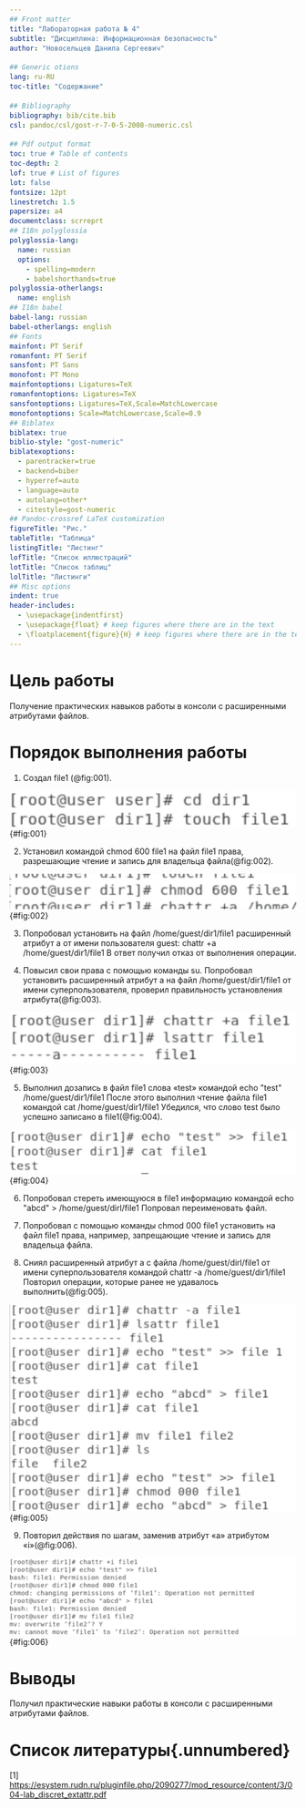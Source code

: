 ```yaml
---
## Front matter
title: "Лабораторная работа № 4"
subtitle: "Дисциплина: Информационная безопасность"
author: "Новосельцев Данила Сергеевич"

## Generic otions
lang: ru-RU
toc-title: "Содержание"

## Bibliography
bibliography: bib/cite.bib
csl: pandoc/csl/gost-r-7-0-5-2008-numeric.csl

## Pdf output format
toc: true # Table of contents
toc-depth: 2
lof: true # List of figures
lot: false
fontsize: 12pt
linestretch: 1.5
papersize: a4
documentclass: scrreprt
## I18n polyglossia
polyglossia-lang:
  name: russian
  options:
	- spelling=modern
	- babelshorthands=true
polyglossia-otherlangs:
  name: english
## I18n babel
babel-lang: russian
babel-otherlangs: english
## Fonts
mainfont: PT Serif
romanfont: PT Serif
sansfont: PT Sans
monofont: PT Mono
mainfontoptions: Ligatures=TeX
romanfontoptions: Ligatures=TeX
sansfontoptions: Ligatures=TeX,Scale=MatchLowercase
monofontoptions: Scale=MatchLowercase,Scale=0.9
## Biblatex
biblatex: true
biblio-style: "gost-numeric"
biblatexoptions:
  - parentracker=true
  - backend=biber
  - hyperref=auto
  - language=auto
  - autolang=other*
  - citestyle=gost-numeric
## Pandoc-crossref LaTeX customization
figureTitle: "Рис."
tableTitle: "Таблица"
listingTitle: "Листинг"
lofTitle: "Список иллюстраций"
lotTitle: "Список таблиц"
lolTitle: "Листинги"
## Misc options
indent: true
header-includes:
  - \usepackage{indentfirst}
  - \usepackage{float} # keep figures where there are in the text
  - \floatplacement{figure}{H} # keep figures where there are in the text
---
```


# Цель работы

Получение практических навыков работы в консоли с расширенными атрибутами файлов.

# Порядок выполнения работы

1. Создал file1 (@fig:001).

![Создание file1](./image/img1.png){#fig:001}

2. Установил командой
chmod 600 file1
на файл file1 права, разрешающие чтение и запись для владельца файла(@fig:002).

![Установка прав на file1](./image/img2.png){#fig:002}

3. Попробовал установить на файл /home/guest/dir1/file1 расширенный атрибут a от имени пользователя guest:
chattr +a /home/guest/dir1/file1
В ответ получил отказ от выполнения операции.


4. Повысил свои права с помощью команды su. Попробовал установить расширенный атрибут a на файл /home/guest/dir1/file1 от имени суперпользователя, проверил правильность установления атрибута(@fig:003).

![Установка новых атрибутов](./image/img3.png){#fig:003}

5. Выполнил дозапись в файл file1 слова «test» командой
echo "test" /home/guest/dir1/file1
После этого выполнил чтение файла file1 командой
cat /home/guest/dir1/file1
Убедился, что слово test было успешно записано в file1(@fig:004).

![Запись текста в файл](./image/img4.png){#fig:004}


6. Попробовал стереть имеющуюся в file1 информацию командой
echo "abcd" > /home/guest/dirl/file1
Попровал переименовать файл.


7. Попробовал с помощью команды
chmod 000 file1 установить на файл file1 права, например, запрещающие чтение и запись для владельца файла.


8. Сниял расширенный атрибут a с файла /home/guest/dirl/file1 от имени суперпользователя командой
chattr -a /home/guest/dir1/file1
Повторил операции, которые ранее не удавалось выполнить(@fig:005).

![Операции над файлом с атрибутом -а](./image/img5.png){#fig:005}

9. Повторил действия по шагам, заменив атрибут «a» атрибутом «i»(@fig:006).

![Операции над файлом с атрибутом +i](./image/img6.png){#fig:006}

# Выводы

Получил практические навыки работы в консоли с расширенными атрибутами файлов.

# Список литературы{.unnumbered}

[1] https://esystem.rudn.ru/pluginfile.php/2090277/mod_resource/content/3/004-lab_discret_extattr.pdf